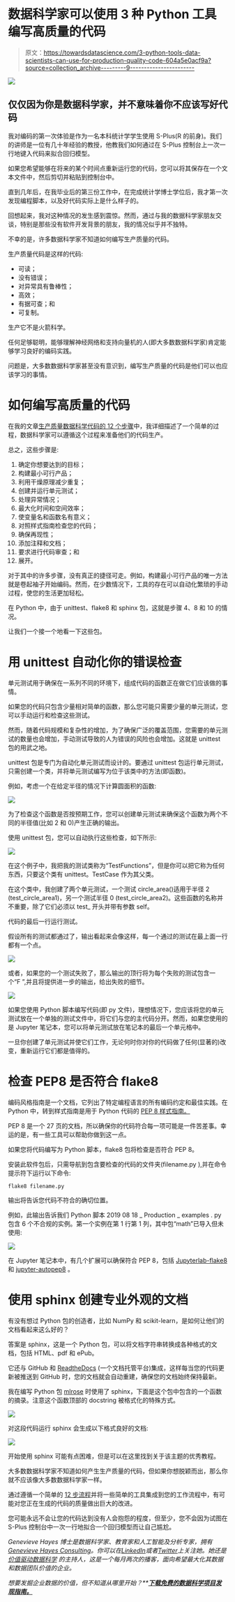 # 数据科学家可以使用 3 种 Python 工具编写高质量的代码

> 原文：<https://towardsdatascience.com/3-python-tools-data-scientists-can-use-for-production-quality-code-604a5e0acf9a?source=collection_archive---------9----------------------->

![](img/2323e8cb6423c0434d73c62004b9a178.png)

## 仅仅因为你是数据科学家，并不意味着你不应该写好代码

我对编码的第一次体验是作为一名本科统计学学生使用 S-Plus(R 的前身)。我们的讲师是一位有几十年经验的教授，他教我们如何通过在 S-Plus 控制台上一次一行地键入代码来拟合回归模型。

如果您希望能够在将来的某个时间点重新运行您的代码，您可以将其保存在一个文本文件中，然后剪切并粘贴到控制台中。

直到几年后，在我毕业后的第三份工作中，在完成统计学博士学位后，我才第一次发现编程脚本，以及好代码实际上是什么样子的。

回想起来，我对这种情况的发生感到震惊。然而，通过与我的数据科学家朋友交谈，特别是那些没有软件开发背景的朋友，我的情况似乎并不独特。

不幸的是，许多数据科学家不知道如何编写生产质量的代码。

生产质量代码是这样的代码:

*   可读；
*   没有错误；
*   对异常具有鲁棒性；
*   高效；
*   有据可查；和
*   可复制。

生产它不是火箭科学。

任何足够聪明，能够理解神经网络和支持向量机的人(即大多数数据科学家)肯定能够学习良好的编码实践。

问题是，大多数数据科学家甚至没有意识到，编写生产质量的代码是他们可以也应该学习的事情。

# 如何编写高质量的代码

在我的文章[生产质量数据科学代码的 12 个步骤](/12-steps-to-production-quality-data-science-code-35ae2f868003)中，我详细描述了一个简单的过程，数据科学家可以遵循这个过程来准备他们的代码生产。

总之，这些步骤是:

1.  确定你想要达到的目标；
2.  构建最小可行产品；
3.  利用干燥原理减少重复；
4.  创建并运行单元测试；
5.  处理异常情况；
6.  最大化时间和空间效率；
7.  使变量名和函数名有意义；
8.  对照样式指南检查您的代码；
9.  确保再现性；
10.  添加注释和文档；
11.  要求进行代码审查；和
12.  展开。

对于其中的许多步骤，没有真正的捷径可走。例如，构建最小可行产品的唯一方法就是卷起袖子开始编码。然而，在少数情况下，工具的存在可以自动化繁琐的手动过程，使您的生活更加轻松。

在 Python 中，由于 unittest、flake8 和 sphinx 包，这就是步骤 4、8 和 10 的情况。

让我们一个接一个地看一下这些包。

# 用 unittest 自动化你的错误检查

单元测试用于确保在一系列不同的环境下，组成代码的函数正在做它们应该做的事情。

如果您的代码只包含少量相对简单的函数，那么您可能只需要少量的单元测试，您可以手动运行和检查这些测试。

然而，随着代码规模和复杂性的增加，为了确保广泛的覆盖范围，您需要的单元测试的数量也会增加，手动测试导致的人为错误的风险也会增加。这就是 unittest 包的用武之地。

unittest 包是专门为自动化单元测试而设计的。要通过 unittest 包运行单元测试，只需创建一个类，并将单元测试编写为位于该类中的方法(即函数)。

例如，考虑一个在给定半径的情况下计算圆面积的函数:

![](img/713ea3f83017dccfbb681e4bb6367fd8.png)

为了检查这个函数是否按预期工作，您可以创建单元测试来确保这个函数为两个不同的半径值(比如 2 和 0)产生正确的输出。

使用 unittest 包，您可以自动执行这些检查，如下所示:

![](img/67aca5420b217545933601075ccadb13.png)

在这个例子中，我把我的测试类称为“TestFunctions”，但是你可以把它称为任何东西，只要这个类有 unittest。TestCase 作为其父类。

在这个类中，我创建了两个单元测试，一个测试 circle_area()适用于半径 2 (test_circle_area1)，另一个测试半径 0 (test_circle_area2)。这些函数的名称并不重要，除了它们必须以 test_ 开头并带有参数 self。

代码的最后一行运行测试。

假设所有的测试都通过了，输出看起来会像这样，每一个通过的测试在最上面一行都有一个点。

![](img/2ea429a497224a7bb079961b07ea881f.png)

或者，如果您的一个测试失败了，那么输出的顶行将为每个失败的测试包含一个“F ”,并且将提供进一步的输出，给出失败的细节。

![](img/92d34993f786ffd62380d4fe2a1edfab.png)

如果您使用 Python 脚本编写代码(即 py 文件)，理想情况下，您应该将您的单元测试放在一个单独的测试文件中，将它们与您的主代码分开。然而，如果您使用的是 Jupyter 笔记本，您可以将单元测试放在笔记本的最后一个单元格中。

一旦你创建了单元测试并使它们工作，无论何时你对你的代码做了任何(显著的)改变，重新运行它们都是值得的。

# 检查 PEP8 是否符合 flake8

编码风格指南是一个文档，它列出了特定编程语言的所有编码约定和最佳实践。在 Python 中，转到样式指南是用于 Python 代码的 [PEP 8 样式指南。](https://www.python.org/dev/peps/pep-0008/)

PEP 8 是一个 27 页的文档，所以确保你的代码符合每一项可能是一件苦差事。幸运的是，有一些工具可以帮助你做到这一点。

如果您将代码编写为 Python 脚本，flake8 包将检查是否符合 PEP 8。

安装此软件包后，只需导航到包含要检查的代码的文件夹(filename.py ),并在命令提示符下运行以下命令:

```
flake8 filename.py
```

输出将告诉您代码不符合的确切位置。

例如，此输出告诉我们 Python 脚本 2019 08 18 _ Production _ examples . py 包含 6 个不合规的实例。第一个实例在第 1 行第 1 列，其中包“math”已导入但未使用:

![](img/4ed5c3c9aa667a8fa2db182f93250b21.png)

在 Jupyter 笔记本中，有几个扩展可以确保符合 PEP 8，包括 [Jupyterlab-flake8](https://www.npmjs.com/package/jupyterlab-flake8) 和 [jupyter-autopep8](https://github.com/kenkoooo/jupyter-autopep8) 。

# 使用 sphinx 创建专业外观的文档

有没有想过 Python 包的创造者，比如 NumPy 和 scikit-learn，是如何让他们的文档看起来这么好的？

答案是 sphinx，这是一个 Python 包，可以将文档字符串转换成各种格式的文档，包括 HTML、pdf 和 ePub。

它还与 GitHub 和 [ReadtheDocs](https://readthedocs.org/) (一个文档托管平台)集成，这样每当您的代码更新被推送到 GitHub 时，您的文档就会自动重建，确保您的文档始终保持最新。

我在编写 Python 包 [mlrose](https://github.com/gkhayes/mlrose) 时使用了 sphinx，下面是这个包中包含的一个函数的摘录。注意这个函数顶部的 docstring 被格式化的特殊方式。

![](img/f3d69ca4c6e09305ff3c0b2750f09d41.png)

对这段代码运行 sphinx 会生成以下格式良好的文档:

![](img/e376245ccc285f41d452532bee66976e.png)

开始使用 sphinx 可能有点困难，但是可以在这里找到关于该主题的优秀教程。

大多数数据科学家不知道如何产生生产质量的代码，但如果你想脱颖而出，那么你就不应该像大多数数据科学家一样。

通过遵循一个简单的 [12 步流程](/12-steps-to-production-quality-data-science-code-35ae2f868003)并将一些简单的工具集成到您的工作流程中，有可能对您正在生成的代码的质量做出巨大的改进。

您可能永远不会让您的代码达到没有人会抱怨的程度，但至少，您不会因为试图在 S-Plus 控制台中一次一行地拟合一个回归模型而让自己尴尬。

*Genevieve Hayes 博士是数据科学家、教育家和人工智能及分析专家，拥有*[*Genevieve Hayes Consulting*](https://www.genevievehayes.com/)*。你可以在*[*LinkedIn*](https://www.linkedin.com/in/gkhayes/)*或者*[*Twitter*](https://twitter.com/genevievekhayes)*上关注她。她还是* [*价值驱动数据科学*](https://www.genevievehayes.com/episodes/) *的主持人，这是一个每月两次的播客，面向希望最大化其数据和数据团队价值的企业。*

*想要发掘企业数据的价值，但不知道从哪里开始？**[***下载免费的数据科学项目发现指南。***](https://www.genevievehayes.com/discovery-guide/)*
